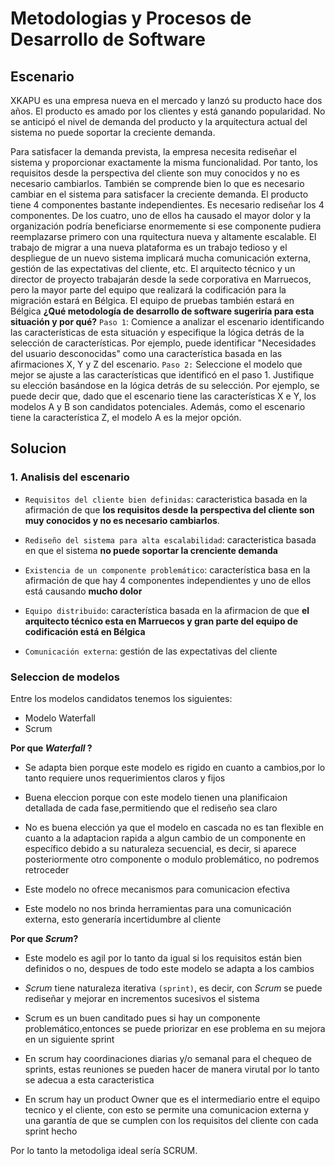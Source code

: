# Metodologias y Procesos de Desarrollo de Software

## Escenario

XKAPU es una empresa nueva en el mercado y lanzó su producto hace dos años. El producto es amado por los clientes y está ganando popularidad. No se anticipó el nivel de demanda del producto y la arquitectura actual del sistema no puede soportar la creciente demanda.

Para satisfacer la demanda prevista, la empresa necesita rediseñar el sistema y proporcionar exactamente la misma funcionalidad. Por tanto, los requisitos desde la perspectiva del cliente son muy conocidos y no es necesario cambiarlos. También se comprende bien lo que es necesario cambiar en el sistema para satisfacer la creciente demanda.
El producto tiene 4 componentes bastante independientes. Es necesario rediseñar los 4 componentes. De los cuatro, uno de ellos ha causado el mayor dolor y la organización podría beneficiarse enormemente si ese componente pudiera reemplazarse primero con una rquitectura nueva y altamente escalable.
El trabajo de migrar a una nueva plataforma es un trabajo tedioso y el despliegue de un nuevo sistema implicará mucha comunicación externa, gestión de las expectativas del cliente, etc. El arquitecto técnico y un director de proyecto trabajarán desde la sede corporativa en Marruecos, pero la mayor parte del equipo que realizará la codificación para la migración estará en Bélgica. El equipo de pruebas también estará en Bélgica **¿Qué metodología de desarrollo de software sugeriría para esta situación y por qué?**
`Paso 1`: Comience a analizar el escenario identificando las características de esta situación y especifique
la lógica detrás de la selección de características. Por ejemplo, puede identificar "Necesidades del
usuario desconocidas" como una característica basada en las afirmaciones X, Y y Z del escenario.
`Paso 2:` Seleccione el modelo que mejor se ajuste a las características que identificó en el paso 1.
Justifique su elección basándose en la lógica detrás de su selección. Por ejemplo, se puede decir que, dado que el escenario tiene las características X e Y, los modelos A y B son candidatos potenciales.
Además, como el escenario tiene la característica Z, el modelo A es la mejor opción.

## Solucion

### 1. Analisis del escenario

- `Requisitos del cliente bien definidas`: caracteristica basada en la afirmación de que **los requisitos desde la perspectiva del cliente son muy conocidos y no es necesario cambiarlos**.

- `Rediseño del sistema para alta escalabilidad`: caracteristica basada en que el sistema **no puede soportar la crenciente demanda**

- `Existencia de un componente problemático`: característica basa en la afirmación de que hay 4 componentes independientes y uno de ellos está causando **mucho dolor**

- `Equipo distribuido`: característica basada en la afirmacion de que **el arquitecto técnico esta en Marruecos y gran parte del equipo de codificación está en Bélgica**

- `Comunicación externa`: gestión de las expectativas del cliente

### Seleccion de modelos

Entre los modelos candidatos tenemos los siguientes:

- Modelo Waterfall
- Scrum

**Por que *Waterfall* ?**

- Se adapta bien porque este modelo es rigido en cuanto a cambios,por lo tanto requiere unos requerimientos claros y fijos
- Buena eleccion porque con este modelo tienen una planificaion detallada de cada fase,permitiendo que el rediseño sea claro

- No es buena elección ya que el modelo en cascada no es tan flexible en cuanto a la adaptacion rapida a algun cambio de un componente en específico debido a su naturaleza secuencial, es decir, si aparece posteriormente otro componente o modulo problemático,
no podremos retroceder

- Este modelo no ofrece mecanismos para comunicacion efectiva

- Este modelo no nos brinda herramientas para una comunicación externa, esto generaría incertidumbre al cliente

**Por que *Scrum*?**

- Este modelo es agil por lo tanto da igual si los requisitos están bien definidos o no, despues de todo este modelo se adapta a los cambios

- *Scrum* tiene naturaleza iterativa `(sprint)`, es decir, con *Scrum* se puede rediseñar y mejorar en incrementos sucesivos el sistema

- Scrum es un buen canditado pues si hay un componente problemático,entonces se puede priorizar en ese problema en su mejora en un siguiente sprint

- En scrum hay coordinaciones diarias y/o semanal para el chequeo de sprints, estas reuniones se pueden hacer de manera virutal por lo tanto se adecua a esta caracteristica

- En scrum hay un product Owner que es el intermediario entre el equipo tecnico y el cliente, con esto se permite una comunicacion externa y una garantía de que se cumplen con los requisitos del cliente con cada sprint hecho

Por lo tanto la metodoliga ideal sería SCRUM.
